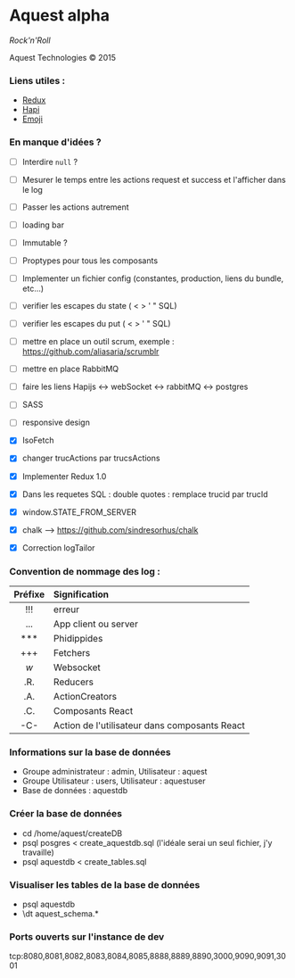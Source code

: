 # Aquest alpha

*Rock'n'Roll*

Aquest Technologies © 2015

### Liens utiles :
- [Redux](https://github.com/gaearon/redux)
- [Hapi](http://hapijs.com/api)
- [Emoji](http://www.emoji-cheat-sheet.com)


### En manque d'idées ?
              
- [ ] Interdire `null` ?
- [ ] Mesurer le temps entre les actions request et success et l'afficher dans le log
- [ ] Passer les actions autrement
- [ ] loading bar
- [ ] Immutable ?
- [ ] Proptypes pour tous les composants
- [ ] Implementer un fichier config (constantes, production, liens du bundle, etc...)
- [ ] verifier les escapes du state ( < > ' " SQL)
- [ ] verifier les escapes du put ( < > ' " SQL)
- [ ] mettre en place un outil scrum, exemple : https://github.com/aliasaria/scrumblr
- [ ] mettre en place RabbitMQ
- [ ] faire les liens Hapijs <-> webSocket <-> rabbitMQ <-> postgres 
- [ ] SASS
- [ ] responsive design
- [x] IsoFetch
- [x] changer trucActions par trucsActions
- [x] Implementer Redux 1.0
- [x] Dans les requetes SQL : double quotes : remplace trucid par trucId
- [x] window.STATE\_FROM_SERVER
- [x] chalk --> https://github.com/sindresorhus/chalk
- [x] Correction logTailor


### Convention de nommage des log :
| Préfixe | Signification |
| :-----: | :------------ |
| !!! | erreur |
| ... | App client ou server |
| *** | Phidippides |
| +++ | Fetchers |
| _w_ | Websocket |
| .R. | Reducers |
| .A. | ActionCreators |
| .C. | Composants React |
| -C- | Action de l'utilisateur dans composants React |

### Informations sur la base de données
- Groupe administrateur : admin, Utilisateur : aquest
- Groupe Utilisateur : users, Utilisateur : aquestuser
- Base de données : aquestdb

### Créer la base de données
- cd /home/aquest/createDB
- psql posgres < create_aquestdb.sql  (l'idéale serai un seul fichier, j'y travaille)
- psql aquestdb < create_tables.sql

### Visualiser les tables de la base de données
- psql aquestdb
- \dt aquest_schema.*


### Ports ouverts sur l'instance de dev

tcp:8080,8081,8082,8083,8084,8085,8888,8889,8890,3000,9090,9091,3001